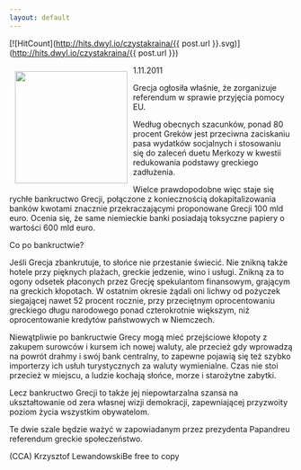 ```yaml
---
layout: default
---
```


[![HitCount](http://hits.dwyl.io/czystakraina/{{ post.url }}.svg)](http://hits.dwyl.io/czystakraina/{{ post.url }})

<p><img src="{{site.baseurl}}\articles\pictures\465.grecjaview.jpg" align="left" style="margin: 10px 10px" width="200"><!--86-->
1.11.2011</p><p>Grecja ogłosiła właśnie, że zorganizuje referendum w sprawie przyjęcia pomocy EU.</p><p>Według obecnych szacunków, ponad 80 procent Greków jest przeciwna zaciskaniu pasa wydatków socjalnych i stosowaniu się do zaleceń duetu Merkozy w kwestii redukowania podstawy greckiego zadłużenia.</p><p>Wielce prawdopodobne więc staje się rychłe bankructwo Grecji, połączone z koniecznością dokapitalizowania banków kwotami znacznie przekraczającymi proponowane Grecji 100 mld euro. Ocenia się, że same niemieckie banki posiadają toksyczne papiery o wartości 600 mld euro.</p><p>Co po bankructwie?</p><p>Jeśli Grecja zbankrutuje, to słońce nie przestanie świecić. Nie znikną także hotele przy pięknych plażach, greckie jedzenie, wino i usługi. Znikną za to ogony odsetek płaconych przez Grecję spekulantom finansowym, grającym na greckich kłopotach. W ostatnim okresie żądali oni lichwy od pożyczek siegającej nawet 52 procent rocznie, przy przeciętnym oprocentowaniu greckiego długu narodowego ponad czterokrotnie większym, niż oprocentowanie kredytów państwowych w Niemczech.</p><p>Niewątpliwie po bankructwie Grecy mogą mieć przejściowe kłopoty z zakupem surowców i kursem ich nowej waluty, ale przecież gdy wprowadzą na powrót drahmy i swój bank centralny, to zapewne pojawią się też szybko importerzy ich usłuh turystycznych za waluty wymienialne. Czas nie stoi przecież w miejscu, a ludzie kochają słońce, morze i starożytne zabytki.</p><p>Lecz bankructwo Grecji to także jej niepowtarzalna szansa na ukształtowanie od zera własnej wizji demokracji, zapewniającej przyzwoity poziom życia wszystkim obywatelom.</p><p>Te dwie szale będzie ważyć w zapowiadanym przez prezydenta Papandreu referendum greckie społeczeństwo.</p><p>(CCA) Krzysztof LewandowskiBe free to copy</p>